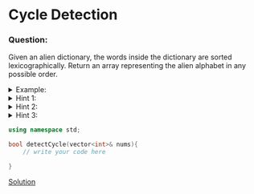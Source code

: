 # Cycle Detection

### Question:
Given an alien dictionary, the words inside the dictionary are sorted lexicographically. Return an array representing the alien alphabet in any possible order.

<details>
	<summary>Example:</summary>
	Dictionary: ["send", "sgnl"] <br> <br>
	By looking at the first word "send", we can say that 's' comes before 'e', 'e' comes before 'n', 'n' comes before 'd' <br>
	By looking at the second word "sgnl", we can say that 's' comes before 'g', 'g' comes before 'n', 'n' comes before 'l' <br>
	One possible alphabet can be [s, e, g, n, d, l]
</details>


<details>
	<summary>Hint 1:</summary>
	Think this as a graph.
</details>

<details>
	<summary>Hint 2:</summary>
	You can remove nodes from our graph one by one, and add them to the alphabet. Be careful when removing nodes!
</details>

<details>
	<summary>Hint 3:</summary>
	Before removing a node, you need to check if that node has any dependency or not, for efficieny, you can have a queue of nodes with no dependency remaining.
</details>


```c++
using namespace std;

bool detectCycle(vector<int>& nums){
	// write your code here

}
```

[Solution](S1_Cycle_Detection.cpp)
